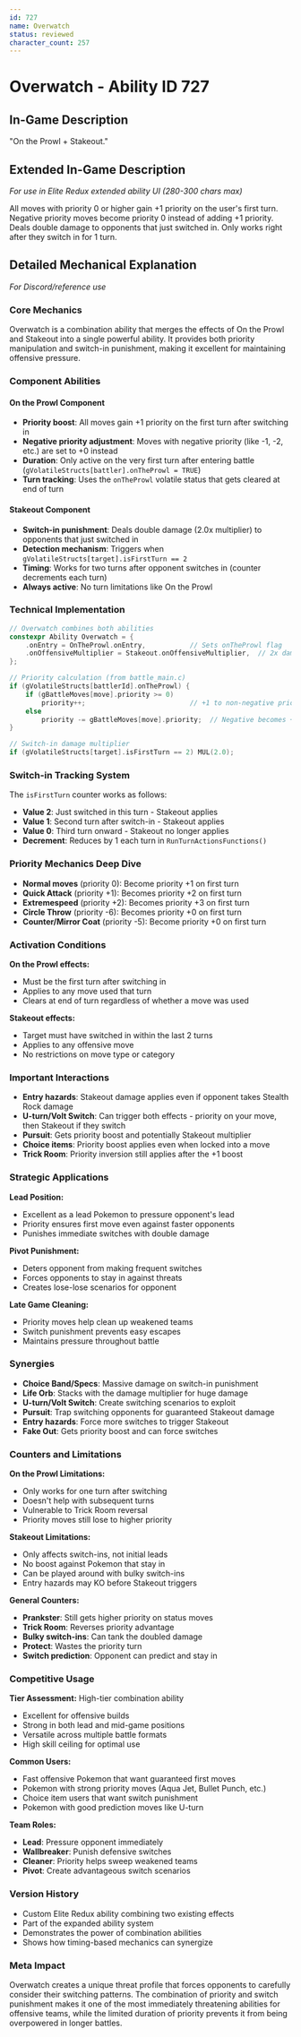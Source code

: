 ```yaml
---
id: 727
name: Overwatch
status: reviewed
character_count: 257
---
```


# Overwatch - Ability ID 727

## In-Game Description
"On the Prowl + Stakeout."

## Extended In-Game Description
*For use in Elite Redux extended ability UI (280-300 chars max)*

All moves with priority 0 or higher gain +1 priority on the user's first turn. Negative priority moves become priority 0 instead of adding +1 priority. Deals double damage to opponents that just switched in. Only works right after they switch in for 1 turn.

## Detailed Mechanical Explanation
*For Discord/reference use*

### Core Mechanics
Overwatch is a combination ability that merges the effects of On the Prowl and Stakeout into a single powerful ability. It provides both priority manipulation and switch-in punishment, making it excellent for maintaining offensive pressure.

### Component Abilities

#### On the Prowl Component
- **Priority boost**: All moves gain +1 priority on the first turn after switching in
- **Negative priority adjustment**: Moves with negative priority (like -1, -2, etc.) are set to +0 instead
- **Duration**: Only active on the very first turn after entering battle (`gVolatileStructs[battler].onTheProwl = TRUE`)
- **Turn tracking**: Uses the `onTheProwl` volatile status that gets cleared at end of turn

#### Stakeout Component  
- **Switch-in punishment**: Deals double damage (2.0x multiplier) to opponents that just switched in
- **Detection mechanism**: Triggers when `gVolatileStructs[target].isFirstTurn == 2`
- **Timing**: Works for two turns after opponent switches in (counter decrements each turn)
- **Always active**: No turn limitations like On the Prowl

### Technical Implementation
```c
// Overwatch combines both abilities
constexpr Ability Overwatch = {
    .onEntry = OnTheProwl.onEntry,           // Sets onTheProwl flag
    .onOffensiveMultiplier = Stakeout.onOffensiveMultiplier,  // 2x damage vs switch-ins
};

// Priority calculation (from battle_main.c)
if (gVolatileStructs[battlerId].onTheProwl) {
    if (gBattleMoves[move].priority >= 0)
        priority++;                          // +1 to non-negative priority
    else
        priority -= gBattleMoves[move].priority;  // Negative becomes +0
}

// Switch-in damage multiplier
if (gVolatileStructs[target].isFirstTurn == 2) MUL(2.0);
```

### Switch-in Tracking System
The `isFirstTurn` counter works as follows:
- **Value 2**: Just switched in this turn - Stakeout applies
- **Value 1**: Second turn after switch-in - Stakeout applies  
- **Value 0**: Third turn onward - Stakeout no longer applies
- **Decrement**: Reduces by 1 each turn in `RunTurnActionsFunctions()`

### Priority Mechanics Deep Dive
- **Normal moves** (priority 0): Become priority +1 on first turn
- **Quick Attack** (priority +1): Becomes priority +2 on first turn
- **Extremespeed** (priority +2): Becomes priority +3 on first turn
- **Circle Throw** (priority -6): Becomes priority +0 on first turn
- **Counter/Mirror Coat** (priority -5): Become priority +0 on first turn

### Activation Conditions
**On the Prowl effects:**
- Must be the first turn after switching in
- Applies to any move used that turn
- Clears at end of turn regardless of whether a move was used

**Stakeout effects:**
- Target must have switched in within the last 2 turns
- Applies to any offensive move
- No restrictions on move type or category

### Important Interactions
- **Entry hazards**: Stakeout damage applies even if opponent takes Stealth Rock damage
- **U-turn/Volt Switch**: Can trigger both effects - priority on your move, then Stakeout if they switch
- **Pursuit**: Gets priority boost and potentially Stakeout multiplier
- **Choice items**: Priority boost applies even when locked into a move
- **Trick Room**: Priority inversion still applies after the +1 boost

### Strategic Applications
**Lead Position:**
- Excellent as a lead Pokemon to pressure opponent's lead
- Priority ensures first move even against faster opponents
- Punishes immediate switches with double damage

**Pivot Punishment:**
- Deters opponent from making frequent switches
- Forces opponents to stay in against threats
- Creates lose-lose scenarios for opponent

**Late Game Cleaning:**
- Priority moves help clean up weakened teams
- Switch punishment prevents easy escapes
- Maintains pressure throughout battle

### Synergies
- **Choice Band/Specs**: Massive damage on switch-in punishment
- **Life Orb**: Stacks with the damage multiplier for huge damage
- **U-turn/Volt Switch**: Create switching scenarios to exploit
- **Pursuit**: Trap switching opponents for guaranteed Stakeout damage
- **Entry hazards**: Force more switches to trigger Stakeout
- **Fake Out**: Gets priority boost and can force switches

### Counters and Limitations
**On the Prowl Limitations:**
- Only works for one turn after switching
- Doesn't help with subsequent turns
- Vulnerable to Trick Room reversal
- Priority moves still lose to higher priority

**Stakeout Limitations:**
- Only affects switch-ins, not initial leads
- No boost against Pokemon that stay in
- Can be played around with bulky switch-ins
- Entry hazards may KO before Stakeout triggers

**General Counters:**
- **Prankster**: Still gets higher priority on status moves
- **Trick Room**: Reverses priority advantage
- **Bulky switch-ins**: Can tank the doubled damage
- **Protect**: Wastes the priority turn
- **Switch prediction**: Opponent can predict and stay in

### Competitive Usage
**Tier Assessment:** High-tier combination ability
- Excellent for offensive builds
- Strong in both lead and mid-game positions  
- Versatile across multiple battle formats
- High skill ceiling for optimal use

**Common Users:**
- Fast offensive Pokemon that want guaranteed first moves
- Pokemon with strong priority moves (Aqua Jet, Bullet Punch, etc.)
- Choice item users that want switch punishment
- Pokemon with good prediction moves like U-turn

**Team Roles:**
- **Lead**: Pressure opponent immediately
- **Wallbreaker**: Punish defensive switches
- **Cleaner**: Priority helps sweep weakened teams
- **Pivot**: Create advantageous switch scenarios

### Version History
- Custom Elite Redux ability combining two existing effects
- Part of the expanded ability system
- Demonstrates the power of combination abilities
- Shows how timing-based mechanics can synergize

### Meta Impact
Overwatch creates a unique threat profile that forces opponents to carefully consider their switching patterns. The combination of priority and switch punishment makes it one of the most immediately threatening abilities for offensive teams, while the limited duration of priority prevents it from being overpowered in longer battles.